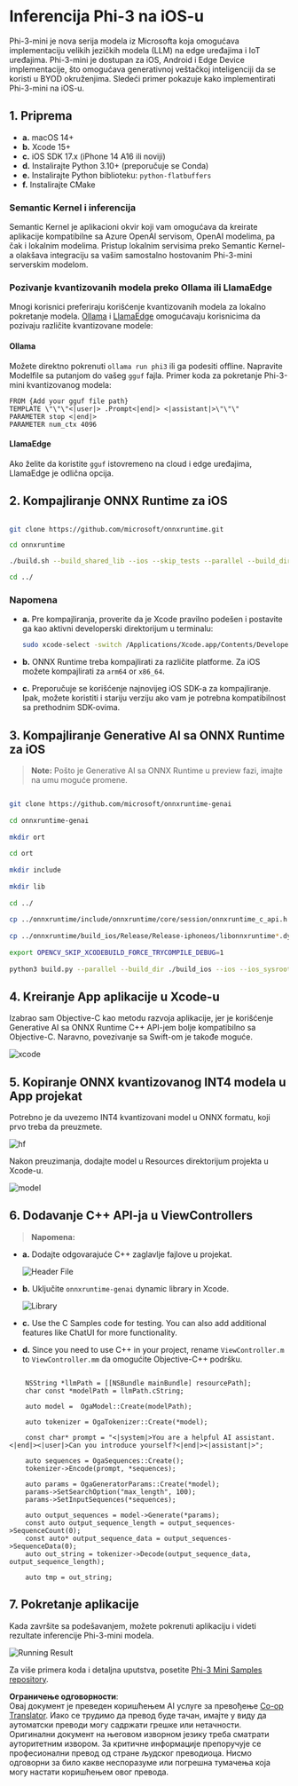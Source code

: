 <!--
CO_OP_TRANSLATOR_METADATA:
{
  "original_hash": "82af197df38d25346a98f1f0e84d1698",
  "translation_date": "2025-05-09T11:06:56+00:00",
  "source_file": "md/01.Introduction/03/iOS_Inference.md",
  "language_code": "sr"
}
-->
# **Inferencija Phi-3 na iOS-u**

Phi-3-mini je nova serija modela iz Microsofta koja omogućava implementaciju velikih jezičkih modela (LLM) na edge uređajima i IoT uređajima. Phi-3-mini je dostupan za iOS, Android i Edge Device implementacije, što omogućava generativnoj veštačkoj inteligenciji da se koristi u BYOD okruženjima. Sledeći primer pokazuje kako implementirati Phi-3-mini na iOS-u.

## **1. Priprema**

- **a.** macOS 14+
- **b.** Xcode 15+
- **c.** iOS SDK 17.x (iPhone 14 A16 ili noviji)
- **d.** Instalirajte Python 3.10+ (preporučuje se Conda)
- **e.** Instalirajte Python biblioteku: `python-flatbuffers`
- **f.** Instalirajte CMake

### Semantic Kernel i inferencija

Semantic Kernel je aplikacioni okvir koji vam omogućava da kreirate aplikacije kompatibilne sa Azure OpenAI servisom, OpenAI modelima, pa čak i lokalnim modelima. Pristup lokalnim servisima preko Semantic Kernel-a olakšava integraciju sa vašim samostalno hostovanim Phi-3-mini serverskim modelom.

### Pozivanje kvantizovanih modela preko Ollama ili LlamaEdge

Mnogi korisnici preferiraju korišćenje kvantizovanih modela za lokalno pokretanje modela. [Ollama](https://ollama.com) i [LlamaEdge](https://llamaedge.com) omogućavaju korisnicima da pozivaju različite kvantizovane modele:

#### **Ollama**

Možete direktno pokrenuti `ollama run phi3` ili ga podesiti offline. Napravite Modelfile sa putanjom do vašeg `gguf` fajla. Primer koda za pokretanje Phi-3-mini kvantizovanog modela:

```gguf
FROM {Add your gguf file path}
TEMPLATE \"\"\"<|user|> .Prompt<|end|> <|assistant|>\"\"\"
PARAMETER stop <|end|>
PARAMETER num_ctx 4096
```

#### **LlamaEdge**

Ako želite da koristite `gguf` istovremeno na cloud i edge uređajima, LlamaEdge je odlična opcija.

## **2. Kompajliranje ONNX Runtime za iOS**

```bash

git clone https://github.com/microsoft/onnxruntime.git

cd onnxruntime

./build.sh --build_shared_lib --ios --skip_tests --parallel --build_dir ./build_ios --ios --apple_sysroot iphoneos --osx_arch arm64 --apple_deploy_target 17.5 --cmake_generator Xcode --config Release

cd ../

```

### **Napomena**

- **a.** Pre kompajliranja, proverite da je Xcode pravilno podešen i postavite ga kao aktivni developerski direktorijum u terminalu:

    ```bash
    sudo xcode-select -switch /Applications/Xcode.app/Contents/Developer
    ```

- **b.** ONNX Runtime treba kompajlirati za različite platforme. Za iOS možete kompajlirati za `arm64` or `x86_64`.

- **c.** Preporučuje se korišćenje najnovijeg iOS SDK-a za kompajliranje. Ipak, možete koristiti i stariju verziju ako vam je potrebna kompatibilnost sa prethodnim SDK-ovima.

## **3. Kompajliranje Generative AI sa ONNX Runtime za iOS**

> **Note:** Pošto je Generative AI sa ONNX Runtime u preview fazi, imajte na umu moguće promene.

```bash

git clone https://github.com/microsoft/onnxruntime-genai
 
cd onnxruntime-genai
 
mkdir ort
 
cd ort
 
mkdir include
 
mkdir lib
 
cd ../
 
cp ../onnxruntime/include/onnxruntime/core/session/onnxruntime_c_api.h ort/include
 
cp ../onnxruntime/build_ios/Release/Release-iphoneos/libonnxruntime*.dylib* ort/lib
 
export OPENCV_SKIP_XCODEBUILD_FORCE_TRYCOMPILE_DEBUG=1
 
python3 build.py --parallel --build_dir ./build_ios --ios --ios_sysroot iphoneos --ios_arch arm64 --ios_deployment_target 17.5 --cmake_generator Xcode --cmake_extra_defines CMAKE_XCODE_ATTRIBUTE_CODE_SIGNING_ALLOWED=NO

```

## **4. Kreiranje App aplikacije u Xcode-u**

Izabrao sam Objective-C kao metodu razvoja aplikacije, jer je korišćenje Generative AI sa ONNX Runtime C++ API-jem bolje kompatibilno sa Objective-C. Naravno, povezivanje sa Swift-om je takođe moguće.

![xcode](../../../../../translated_images/xcode.6c67033ca85b703e80cc51ecaa681fbcb6ac63cc0c256705ac97bc9ca039c235.sr.png)

## **5. Kopiranje ONNX kvantizovanog INT4 modela u App projekat**

Potrebno je da uvezemo INT4 kvantizovani model u ONNX formatu, koji prvo treba da preuzmete.

![hf](../../../../../translated_images/hf.b99941885c6561bb3bcc0155d409e713db6d47b4252fb6991a08ffeefc0170ec.sr.png)

Nakon preuzimanja, dodajte model u Resources direktorijum projekta u Xcode-u.

![model](../../../../../translated_images/model.f0cb932ac2c7648211fbe5341ee1aa42b77cb7f956b6d9b084afb8fbf52927c7.sr.png)

## **6. Dodavanje C++ API-ja u ViewControllers**

> **Napomena:**

- **a.** Dodajte odgovarajuće C++ zaglavlje fajlove u projekat.

  ![Header File](../../../../../translated_images/head.2504a93b0be166afde6729fb193ebd14c5acb00a0bb6de1939b8a175b1f630fb.sr.png)

- **b.** Uključite `onnxruntime-genai` dynamic library in Xcode.

  ![Library](../../../../../translated_images/lib.86e12a925eb07e4e71a1466fa4f3ad27097e08505d25d34e98c33005d69b6f23.sr.png)

- **c.** Use the C Samples code for testing. You can also add additional features like ChatUI for more functionality.

- **d.** Since you need to use C++ in your project, rename `ViewController.m` to `ViewController.mm` da omogućite Objective-C++ podršku.

```objc

    NSString *llmPath = [[NSBundle mainBundle] resourcePath];
    char const *modelPath = llmPath.cString;

    auto model =  OgaModel::Create(modelPath);

    auto tokenizer = OgaTokenizer::Create(*model);

    const char* prompt = "<|system|>You are a helpful AI assistant.<|end|><|user|>Can you introduce yourself?<|end|><|assistant|>";

    auto sequences = OgaSequences::Create();
    tokenizer->Encode(prompt, *sequences);

    auto params = OgaGeneratorParams::Create(*model);
    params->SetSearchOption("max_length", 100);
    params->SetInputSequences(*sequences);

    auto output_sequences = model->Generate(*params);
    const auto output_sequence_length = output_sequences->SequenceCount(0);
    const auto* output_sequence_data = output_sequences->SequenceData(0);
    auto out_string = tokenizer->Decode(output_sequence_data, output_sequence_length);
    
    auto tmp = out_string;

```

## **7. Pokretanje aplikacije**

Kada završite sa podešavanjem, možete pokrenuti aplikaciju i videti rezultate inferencije Phi-3-mini modela.

![Running Result](../../../../../translated_images/result.7ebd1fe614f809d776c46475275ec72e4ab898c4ec53ae62b29315c064ca6839.sr.jpg)

Za više primera koda i detaljna uputstva, posetite [Phi-3 Mini Samples repository](https://github.com/Azure-Samples/Phi-3MiniSamples/tree/main/ios).

**Ограничење одговорности**:  
Овај документ је преведен коришћењем AI услуге за превођење [Co-op Translator](https://github.com/Azure/co-op-translator). Иако се трудимо да превод буде тачан, имајте у виду да аутоматски преводи могу садржати грешке или нетачности. Оригинални документ на његовом изворном језику треба сматрати ауторитетним извором. За критичне информације препоручује се професионални превод од стране људског преводиоца. Нисмо одговорни за било какве неспоразуме или погрешна тумачења која могу настати коришћењем овог превода.